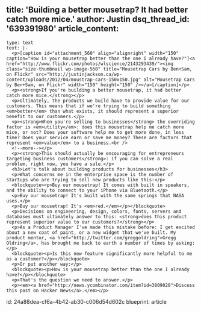 title: 'Building a better mousetrap? It had better catch more mice.'
author: Justin
dsq_thread_id: '639391980'
article_content:
  -
    type: text
    text: |-
      <p>[caption id="attachment_560" align="alignright" width="150" caption="How is your mousetrap better than the one I already have?"]<a href="http://www.flickr.com/photos/wlscience/2143293439/"><img class="size-thumbnail wp-image-560" title="Mousetrap Cars by Ben+Sam, on Flickr" src="http://justinjackson.ca/wp-content/uploads/2012/04/moustrap-cars-150x150.jpg" alt="Mousetrap Cars by Ben+Sam, on Flickr" width="150" height="150" /></a>[/caption]</p>
      <p><strong>If you're building a better mousetrap, it had better catch more mice.</strong></p>
      <p>Ultimately, the products we build have to provide value for our customers. This means that if we're trying to build something <em>better</em> than what exists, it should represent a superior benefit to our customers.</p>
      <p><strong>When you're selling to businesses</strong> the overriding factor is <em>utility</em>: does this mousetrap help me catch more mice, or not? Does your software help me to get more done, in less time? Does your service earn or save me money? These are factors that represent <em>value</em> to a business.<br />
      <!--more--></p>
      <p><strong>This should actually be encouraging for entrepreneurs targeting business customers</strong>: if you can solve a real problem, right now, you have a sale.</p>
      <h3>Let's talk about building products for businesses</h3>
      <p>What concerns me in the enterprise space is the number of startups who are trying to sell new products like this:</p>
      <blockquote><p>Buy our mousetrap! It comes with built in speakers, and the ability to connect to your iPhone via Bluetooth.</p>
      <p>Buy our mousetrap! It's built with the same springs that NASA uses.</p>
      <p>Buy our mousetrap! It's <em>red.</em></p></blockquote>
      <p>Decisions on engineering, design, colors, fonts, servers and databases must ultimately answer to this: <strong>does this product represent superior value to our customers?</strong></p>
      <p>As a Product Manager I've made this mistake before: I get excited about a new coat of paint, or a new widget that we've built. My product mentor, <a href="http://twitter.com/greggoldring">Gregg Oldring</a>, has brought me back to earth a number of times by asking:</p>
      <blockquote><p>Is this new feature significantly more helpful to me as a customer?</p></blockquote>
      <p>Or put another way:</p>
      <blockquote><p>How is your mousetrap better than the one I already have?</p></blockquote>
      <p>That's the question we need to answer.</p>
      <p><em><a href="http://news.ycombinator.com/item?id=3809020">Discuss this post on Hacker News</a>.</em></p>
id: 24a88dea-cf6a-4b42-ab30-c006d54d602c
blueprint: article
